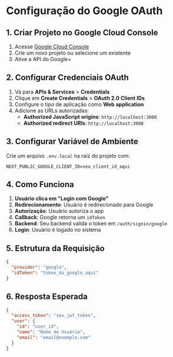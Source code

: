 # Configuração do Google OAuth

## 1. Criar Projeto no Google Cloud Console

1. Acesse [Google Cloud Console](https://console.cloud.google.com/)
2. Crie um novo projeto ou selecione um existente
3. Ative a API do Google+ 

## 2. Configurar Credenciais OAuth

1. Vá para **APIs & Services** > **Credentials**
2. Clique em **Create Credentials** > **OAuth 2.0 Client IDs**
3. Configure o tipo de aplicação como **Web application**
4. Adicione as URLs autorizadas:
   - **Authorized JavaScript origins**: `http://localhost:3000`
   - **Authorized redirect URIs**: `http://localhost:3000`

## 3. Configurar Variável de Ambiente

Crie um arquivo `.env.local` na raiz do projeto com:

```env
NEXT_PUBLIC_GOOGLE_CLIENT_ID=seu_client_id_aqui
```

## 4. Como Funciona

1. **Usuário clica em "Login com Google"**
2. **Redirecionamento**: Usuário é redirecionado para Google
3. **Autorização**: Usuário autoriza o app
4. **Callback**: Google retorna um `idToken`
5. **Backend**: Seu backend valida o token em `/auth/signin/google`
6. **Login**: Usuário é logado no sistema

## 5. Estrutura da Requisição

```json
{
  "provider": "google",
  "idToken": "token_do_google_aqui"
}
```

## 6. Resposta Esperada

```json
{
  "access_token": "seu_jwt_token",
  "user": {
    "id": "user_id",
    "name": "Nome do Usuário",
    "email": "email@exemplo.com"
  }
}
``` 